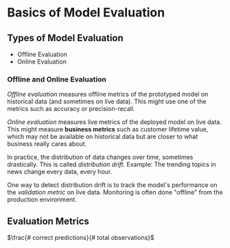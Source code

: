 # Basics of Model Evaluation

## Types of  Model Evaluation

- Offline Evaluation
- Online Evaluation

### Offline and Online Evaluation

*Offline evaluation* measures offline metrics of the prototyped model on historical data (and sometimes on live data). This might use one of the metrics such as accuracy or precision-recall.

*Online evaluation* measures live metrics of the deployed model on live data. This might measure **business metrics** such as customer lifetime value, which may not be available on historical data but are closer to what business really cares about.

In practice, the distribution of data changes over time, sometimes drastically. This is called *distribution drift*. Example: The trending topics in news change every data, every hour.

One way to detect distribution drift is to track the model's performance on the *validation metric* on live data. Monitoring is often done "offline" from the production environment.

## Evaluation Metrics

$\frac{# correct predictions}{# total observations}$
